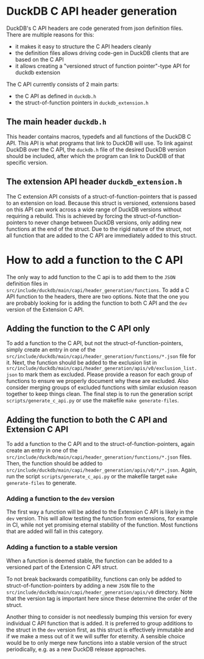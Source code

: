 # DuckDB C API header generation
DuckDB's C API headers are code generated from json definition files. There are multiple reasons for this:
- it makes it easy to structure the C API headers cleanly
- the definition files allows driving code-gen in DuckDB clients that are based on the C API
- it allows creating a "versioned struct of function pointer"-type API for duckdb extension

The C API currently consists of 2 main parts:
- the C API as defined in `duckdb.h`
- the struct-of-function pointers in `duckdb_extension.h`

## The main header `duckdb.h`
This header contains macros, typedefs and all functions of the DuckDB C API. This API is what programs that link to DuckDB 
will use. To link against DuckDB over the C API, the `duckdb.h` file of the desired DuckDB version 
should be included, after which the program can link to DuckDB of that specific version.

## The extension API header `duckdb_extension.h`
The C extension API consists of a struct-of-function-pointers that is passed to an extension on load. Because this struct 
is versioned, extensions based on this API can work across a wide range of DuckDB versions without requiring a rebuild. This is
achieved by forcing the struct-of-function-pointers to never change between DuckDB versions, only adding new functions at 
the end of the struct. Due to the rigid nature of the struct, not all function that are added to the C API are immediately 
added to this struct.

# How to add a function to the C API
The only way to add function to the C api is to add them to the `JSON` definition files in `src/include/duckdb/main/capi/header_generation/functions`. To add a C API function to the headers, there are two options.
Note that the one you are probably looking for is adding the function to both C API and the `dev` version of the Extension C API. 

## Adding the function to the C API only
To add a function to the C API, but not the struct-of-function-pointers, simply create an entry in one of the `src/include/duckdb/main/capi/header_generation/functions/*.json` file for it.
Next, the function should be added to the exclusion list in `src/include/duckdb/main/capi/header_generation/apis/v0/exclusion_list.json` to mark them as excluded. Please provide
a reason for each group of functions to ensure we properly document why these are excluded. Also consider merging groups of excluded functions with similar exlusion reason together to keep things clean. The final step is to 
run the generation script `scripts/generate_c_api.py` or use the makefile `make generate-files`.

## Adding the function to both the C API and Extension C API
To add a function to the C API and to the struct-of-function-pointers, again create an entry in one of the `src/include/duckdb/main/capi/header_generation/functions/*.json` files.
Then, the function should be added to `src/include/duckdb/main/capi/header_generation/apis/v0/*/*.json`. Again, run the script `scripts/generate_c_api.py` or the makefile target `make generate-files` to generate.

### Adding a function to the `dev` version
The first way a function will be added to the Extension C API is likely in the `dev` version. This will allow testing the function from extensions, for example in CI, while not yet promising eternal stability of the function.
Most functions that are added will fall in this category.

### Adding a function to a stable version
When a function is deemed stable, the function can be added to a versioned part of the Extension C API struct.

To not break backwards compatibility, functions can only be added to struct-of-function-pointers by adding a new `JSON` file to the `src/include/duckdb/main/capi/header_generation/apis/v0` directory.
Note that the version tag is important here since these determine the order of the struct.

Another thing to consider is not needlessly bumping this version for every individual C API function that is added. It is preferred to group
additions to the struct in the `dev` version first, as this struct is effectively immutable and if we make a mess out of it we will suffer for eternity. A sensible choice would
be to only merge new functions into a stable version of the struct periodically, e.g. as a new DuckDB release approaches. 